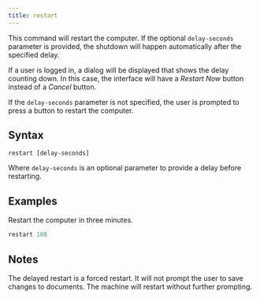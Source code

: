 ```yaml
---
title: restart
---
```


This command will restart the computer. If the optional `delay-seconds`
parameter is provided, the shutdown will happen automatically after the
specified delay.

If a user is logged in, a dialog will be displayed that shows the delay counting
down. In this case, the interface will have a *Restart Now* button instead of a
*Cancel* button.

If the `delay-seconds` parameter is not specified, the user is prompted to press
a button to restart the computer.

## Syntax

    restart [delay-seconds]

Where `delay-seconds` is an optional parameter to provide a delay before
restarting.

## Examples

Restart the computer in three minutes.

```actionscript
restart 180
```

## Notes

The delayed restart is a forced restart. It will not prompt the user to save
changes to documents. The machine will restart without further prompting.
